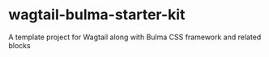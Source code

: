 # wagtail-bulma-starter-kit
A template project for Wagtail along with Bulma CSS framework and related blocks
